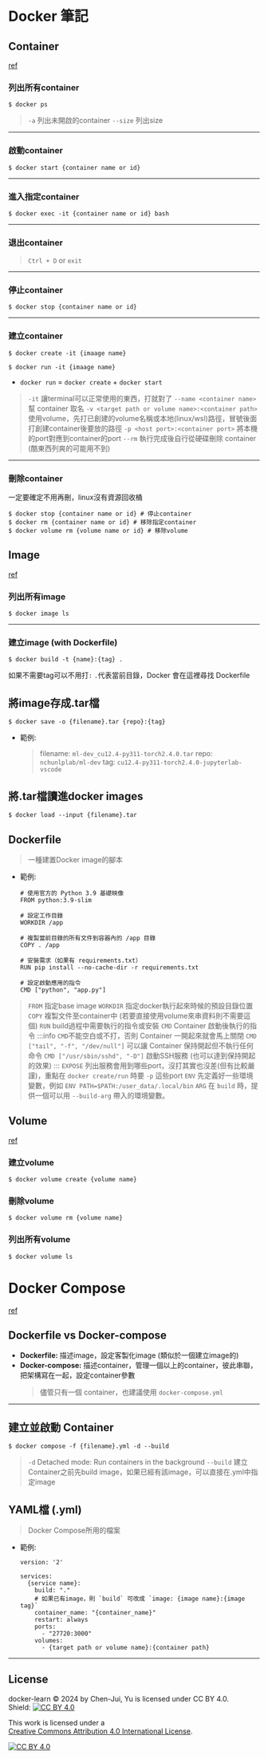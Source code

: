# Docker 筆記
## Container
[ref](https://docs.docker.com/reference/cli/docker/container/)
### 列出所有container
```shell=
$ docker ps
```
> `-a` 列出未開啟的container
> `--size` 列出size

---

### 啟動container
```shell=
$ docker start {container name or id}
```

---

### 進入指定container
```shell=
$ docker exec -it {container name or id} bash
```

---

### 退出container
> `Ctrl + D` or `exit`

---

### 停止container
```shell=
$ docker stop {container name or id}
```

---

### 建立container
```shell=
$ docker create -it {imaage name}
```
```shell=
$ docker run -it {imaage name}
```
* `docker run` = `docker create` + `docker start`

> `-it` 讓terminal可以正常使用的東西，打就對了
> `--name <container name>` 幫 container 取名
> `-v <target path or volume name>:<container path>` 使用volume，先打已創建的volume名稱或本地(linux/wsl)路徑，冒號後面打創建container後要放的路徑
> `-p <host port>:<container port>` 將本機的port對應到container的port
> `--rm` 執行完成後自行從硬碟刪除 container (酷東西列爽的可能用不到)

---

### 刪除container
一定要確定不用再刪，linux沒有資源回收桶
```shell=
$ docker stop {container name or id} # 停止container
$ docker rm {container name or id} # 移除指定container
$ docker volume rm {volume name or id} # 移除volume
```

## Image
[ref](https://docs.docker.com/reference/cli/docker/image/)
### 列出所有image
```shell=
$ docker image ls
```

---

### 建立image (with Dockerfile)
```shell=
$ docker build -t {name}:{tag} .
```
如果不需要tag可以不用打`:`
`.`代表當前目錄，Docker 會在這裡尋找 Dockerfile

## 將image存成.tar檔
```shell=
$ docker save -o {filename}.tar {repo}:{tag}
```
* 範例:
    > filename:  `ml-dev_cu12.4-py311-torch2.4.0.tar`
    > repo: `nchunlplab/ml-dev`
    > tag: `cu12.4-py311-torch2.4.0-jupyterlab-vscode`

## 將.tar檔讀進docker images
```shell=
$ docker load --input {filename}.tar
```


## Dockerfile
> 一種建置Docker image的腳本
* 範例:
    ```Dockerfile=
    # 使用官方的 Python 3.9 基礎映像
    FROM python:3.9-slim

    # 設定工作目錄
    WORKDIR /app

    # 複製當前目錄的所有文件到容器內的 /app 目錄
    COPY . /app

    # 安裝需求（如果有 requirements.txt）
    RUN pip install --no-cache-dir -r requirements.txt

    # 設定啟動應用的指令
    CMD ["python", "app.py"]
    ```
> `FROM` 指定base image
> `WORKDIR` 指定docker執行起來時候的預設目錄位置
> `COPY` 複製文件至container中 (若要直接使用volume來串資料則不需要這個)
> `RUN` build過程中需要執行的指令或安裝
> `CMD` Container 啟動後執行的指令
> :::info
> `CMD`不能空白或不打，否則 Container 一開起來就會馬上關閉
> `CMD ["tail", "-f", "/dev/null"]` 可以讓 Container 保持開起但不執行任何命令
> `CMD ["/usr/sbin/sshd", "-D"]` 啟動SSH服務 (也可以達到保持開起的效果)
> :::
> `EXPOSE` 列出服務會用到哪些port，沒打其實也沒差(但有比較嚴謹)，重點在 `docker create/run` 時要 `-p` 這些port
> `ENV` 先定義好一些環境變數，例如 `ENV PATH=$PATH:/user_data/.local/bin`
> `ARG` 在 `build` 時，提供一個可以用 `--build-arg` 帶入的環境變數。


## Volume
[ref](https://docs.docker.com/engine/storage/volumes/)
### 建立volume
```shell=
$ docker volume create {volume name}
```

### 刪除volume
```shell=
$ docker volume rm {volume name}
```

### 列出所有volume
```shell=
$ docker volume ls
```

# Docker Compose
[ref](https://docs.docker.com/compose/)
## Dockerfile vs Docker-compose
* **Dockerfile:** 描述image，設定客製化image (類似於一個建立image的)
* **Docker-compose:** 描述container，管理一個以上的container，彼此串聯，把架構寫在一起，設定container參數
    > 儘管只有一個 container，也建議使用 `docker-compose.yml`

---

## 建立並啟動 Container
```shell=
$ docker compose -f {filename}.yml -d --build
```
> `-d` Detached mode: Run containers in the background
> `--build` 建立Container之前先build image，如果已經有該image，可以直接在.yml中指定image

##  YAML檔 (.yml)
> Docker Compose所用的檔案
* 範例:
    ```YAML=
    version: '2'

    services:
      {service name}:
        build: "."
        # 如果已有image，則 `build` 可改成 `image: {image name}:{image tag}`
        container_name: "{container_name}"
        restart: always
        ports:
          - "27720:3000"
        volumes:
          - {target path or volume name}:{container path}
    ```

---

## License

docker-learn © 2024 by Chen-Jui, Yu is licensed under CC BY 4.0.  
Shield: [![CC BY 4.0][cc-by-shield]][cc-by]

This work is licensed under a  
[Creative Commons Attribution 4.0 International License][cc-by].

[![CC BY 4.0][cc-by-image]][cc-by]

[cc-by]: http://creativecommons.org/licenses/by/4.0/  
[cc-by-image]: https://i.creativecommons.org/l/by/4.0/88x31.png  
[cc-by-shield]: https://img.shields.io/badge/License-CC%20BY%204.0-lightgrey.svg



